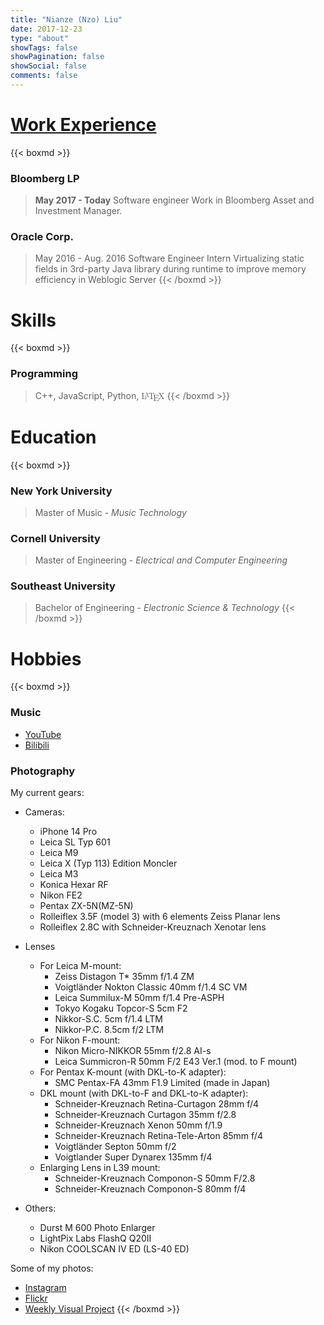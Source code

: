 ```yaml
---
title: "Nianze (Nzo) Liu"
date: 2017-12-23
type: "about"
showTags: false
showPagination: false
showSocial: false
comments: false
---
```


# [Work Experience](https://drive.google.com/file/d/1uNEZZE2rUJP2sUzg5x-zMvOvMyvzuAhY/view?usp=sharing)

{{< boxmd >}}
### Bloomberg LP 
>**May 2017 - Today** 
Software engineer
Work in Bloomberg Asset and Investment Manager.

### Oracle Corp.
>May 2016 - Aug. 2016
Software Engineer Intern
Virtualizing static fields in 3rd-party Java library during runtime to improve memory efficiency in Weblogic Server
{{< /boxmd >}}

# Skills

{{< boxmd >}}
### Programming
> C++, JavaScript, Python, <span class='texthtml' style="font-family: 'CMU Serif', cmr10, LMRoman10-Regular, 'Latin Modern Math', 'Nimbus Roman No9 L', 'Times New Roman', Times, serif;">L<span style="text-transform: uppercase; font-size: 0.75em; vertical-align: 0.25em; margin-left: -0.36em; margin-right: -0.15em; line-height: 1ex;">a</span>T<span style="text-transform: uppercase; vertical-align: -0.5ex; margin-left: -0.1667em; margin-right: -0.125em; line-height: 1ex;">e</span>X</span>
{{< /boxmd >}}

# Education

{{< boxmd >}}
### New York University
>Master of Music - _Music Technology_

### Cornell University
>Master of Engineering - _Electrical and Computer Engineering_

### Southeast University
>Bachelor of Engineering - _Electronic Science & Technology_
{{< /boxmd >}}

# Hobbies

{{< boxmd >}}

### Music

* [YouTube](https://www.youtube.com/user/daoxinzhishui/)
* [Bilibili](https://space.bilibili.com/2844586/)

### Photography

My current gears:

* Cameras: 
    * iPhone 14 Pro
    * Leica SL Typ 601
    * Leica M9
    * Leica X (Typ 113) Edition Moncler
    * Leica M3
    * Konica Hexar RF
    * Nikon FE2
    * Pentax ZX-5N(MZ-5N)
    * Rolleiflex 3.5F (model 3) with 6 elements Zeiss Planar lens
    * Rolleiflex 2.8C with Schneider-Kreuznach Xenotar lens 
* Lenses
    * For Leica M-mount:
        * Zeiss Distagon T* 35mm f/1.4 ZM
        * Voigtländer Nokton Classic 40mm f/1.4 SC VM
        * Leica Summilux-M 50mm f/1.4 Pre-ASPH
        * Tokyo Kogaku Topcor-S 5cm F2
        * Nikkor-S.C. 5cm f/1.4 LTM
        * Nikkor-P.C. 8.5cm f/2 LTM
    * For Nikon F-mount:
        * Nikon Micro-NIKKOR 55mm f/2.8 AI-s
        * Leica Summicron-R 50mm F/2 E43 Ver.1 (mod. to F mount)
    * For Pentax K-mount (with DKL-to-K adapter):
        * SMC Pentax-FA 43mm F1.9 Limited (made in Japan)
    * DKL mount (with DKL-to-F and DKL-to-K adapter):
        * Schneider-Kreuznach Retina-Curtagon 28mm f/4
        * Schneider-Kreuznach Curtagon 35mm f/2.8
        * Schneider-Kreuznach Xenon 50mm f/1.9
        * Schneider-Kreuznach Retina-Tele-Arton 85mm f/4
        * Voigtländer Septon 50mm f/2
        * Voigtlander Super Dynarex 135mm f/4
    * Enlarging Lens in L39 mount:
        * Schneider-Kreuznach Componon-S 50mm F/2.8
        * Schneider-Kreuznach Componon-S 80mm f/4

* Others:
    * Durst M 600 Photo Enlarger
    * LightPix Labs FlashQ Q20II
    * Nikon COOLSCAN IV ED (LS-40 ED)

Some of my photos:

* [Instagram](https://www.instagram.com/eznain/)
* [Flickr](https://www.flickr.com/photos/129774362@N07/)
* [Weekly Visual Project](/en/gallery/)
{{< /boxmd >}}